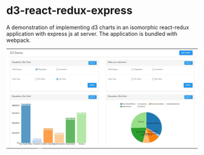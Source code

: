 # d3-react-redux-express
A demonstration of implementing d3 charts in an isomorphic react-redux application with express js at server. The application is bundled with webpack. 




![image](https://github.com/AjithJosephThomas/d3-react-redux-express/blob/master/screenshot.jpg)
